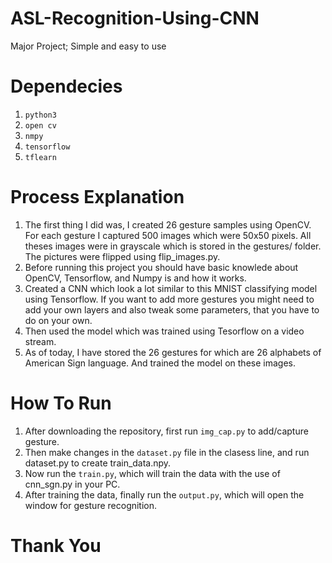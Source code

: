 # ASL-Recognition-Using-CNN
Major Project; 
Simple and easy to use

# Dependecies
1. `python3` 
2. `open cv`
3. `nmpy`
4. `tensorflow`
5. `tflearn`

# Process Explanation
1. The first thing I did was, I created 26 gesture samples using OpenCV. For each gesture I captured 500 images which were 50x50 pixels. All theses images were in grayscale which is stored in the gestures/ folder. The pictures were flipped using flip_images.py.
2. Before running this project you should have basic knowlede about OpenCV, Tensorflow, and Numpy is and how it works.
3. Created a CNN which look a lot similar to this MNIST classifying model using Tensorflow. If you want to add more gestures you might need to add your own layers and also tweak some parameters, that you have to do on your own.
4. Then used the model which was trained using Tesorflow on a video stream.
5. As of today, I have stored the 26 gestures for which are 26 alphabets of American Sign language. And trained the model on these images.

# How To Run
1. After downloading the repository, first run `img_cap.py` to add/capture gesture.
2. Then make changes in the `dataset.py` file in the clasess line, and run dataset.py to create train_data.npy.
3. Now run the `train.py`, which will train the data with the use of cnn_sgn.py in your PC.
4. After training the data, finally run the `output.py`, which will open the window for gesture recognition.

# Thank You
